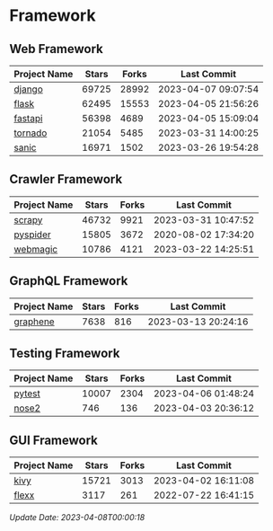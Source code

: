 # Framework

## Web Framework
| Project Name | Stars | Forks | Last Commit |
| ------------ | ----- | ----- | ----------- |
| [django](https://github.com/django/django) | 69725 | 28992 | 2023-04-07 09:07:54 |
| [flask](https://github.com/pallets/flask) | 62495 | 15553 | 2023-04-05 21:56:26 |
| [fastapi](https://github.com/tiangolo/fastapi) | 56398 | 4689 | 2023-04-05 15:09:04 |
| [tornado](https://github.com/tornadoweb/tornado) | 21054 | 5485 | 2023-03-31 14:00:25 |
| [sanic](https://github.com/sanic-org/sanic) | 16971 | 1502 | 2023-03-26 19:54:28 |

## Crawler Framework
| Project Name | Stars | Forks | Last Commit |
| ------------ | ----- | ----- | ----------- |
| [scrapy](https://github.com/scrapy/scrapy) | 46732 | 9921 | 2023-03-31 10:47:52 |
| [pyspider](https://github.com/binux/pyspider) | 15805 | 3672 | 2020-08-02 17:34:20 |
| [webmagic](https://github.com/code4craft/webmagic) | 10786 | 4121 | 2023-03-22 14:25:51 |

## GraphQL Framework
| Project Name | Stars | Forks | Last Commit |
| ------------ | ----- | ----- | ----------- |
| [graphene](https://github.com/graphql-python/graphene) | 7638 | 816 | 2023-03-13 20:24:16 |

## Testing Framework
| Project Name | Stars | Forks | Last Commit |
| ------------ | ----- | ----- | ----------- |
| [pytest](https://github.com/pytest-dev/pytest) | 10007 | 2304 | 2023-04-06 01:48:24 |
| [nose2](https://github.com/nose-devs/nose2) | 746 | 136 | 2023-04-03 20:36:12 |

## GUI Framework
| Project Name | Stars | Forks | Last Commit |
| ------------ | ----- | ----- | ----------- |
| [kivy](https://github.com/kivy/kivy) | 15721 | 3013 | 2023-04-02 16:11:08 |
| [flexx](https://github.com/flexxui/flexx) | 3117 | 261 | 2022-07-22 16:41:15 |

*Update Date: 2023-04-08T00:00:18*